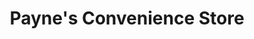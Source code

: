 ---
title: "Payne's Convenience Store"
url: /bristol/paynes-convenience-store/
shop: convenience
---